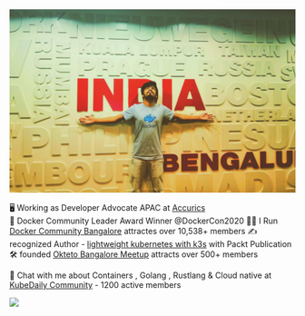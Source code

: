 <img src="https://raw.githubusercontent.com/sangam14/sangam14/master/assets/github-profile.png">

🖥  Working as Developer Advocate APAC at [Accurics](https://www.accurics.com)  
🐳 Docker Community Leader Award Winner @DockerCon2020 
🙋‍♂️ I Run [Docker Community Bangalore]( https://www.meetup.com/Docker-Bangalore/) attractes over 10,538+ members 
✍️ recognized Author - [lightweight kubernetes with k3s](https://www.packtpub.com/product/lightweight-kubernetes-with-k3s-video/9781838821173) with Packt Publication
🛠 founded [Okteto Bangalore Meetup](https://www.meetup.com/Okteto-Bangalore/) attracts over 500+ members 

📲  Chat with me about Containers , Golang , Rustlang & Cloud native at [KubeDaily Community](http://discord.kubedaily.live) - 1200 active members 


![](https://komarev.com/ghpvc/?username=sangam14)


<!--
**sangam14/sangam14** is a ✨ _special_ ✨ repository because its `README.md` (this file) appears on your GitHub profile.

Here are some ideas to get you started:

- 🔭 I’m currently working on ...
- 🌱 I’m currently learning ...
- 👯 I’m looking to collaborate on ...
- 🤔 I’m looking for help with ...
- 💬 Ask me about ...
- 📫 How to reach me: ...
- 😄 Pronouns: ...
- ⚡ Fun fact: ...
-->
